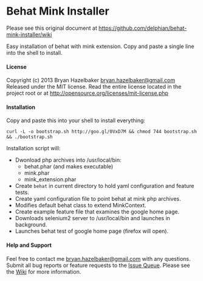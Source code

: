 Behat Mink Installer
====================

Please see this original document at https://github.com/delphian/behat-mink-installer/wiki

Easy installation of behat with mink extension. Copy and paste a single line into the shell to install.

#### License ####

Copyright (c) 2013 Bryan Hazelbaker <bryan.hazelbaker@gmail.com>
Released under the MIT license. Read the entire license located in the project root or at http://opensource.org/licenses/mit-license.php

#### Installation ####

Copy and paste this into your shell to install everything:

```
curl -L -o bootstrap.sh http://goo.gl/0VxD7M && chmod 744 bootstrap.sh && ./bootstrap.sh
```

Installation script will:

* Dwonload php archives into /usr/local/bin:
  * behat.phar (and makes executable)
  * mink.phar
  * mink_extension.phar
* Create `behat` in current directory to hold yaml configuration and feature tests.
* Create yaml configuration file to point behat at mink php archives.
* Modifies default behat class to extend MinkContext.
* Create example feature file that examines the google home page.
* Downloads selenium2 server to /usr/local/bin and launches in background.
* Launches behat test of google home page (firefox will open).

#### Help and Support ####

Feel free to contact me bryan.hazelbaker@gmail.com with any questions. Submit all bug reports or feature requests
to the [Issue Queue](https://github.com/delphian/behat-mink-installer/issues). Please see the 
[Wiki](https://github.com/delphian/behat-mink-installer/wiki) for more information.

